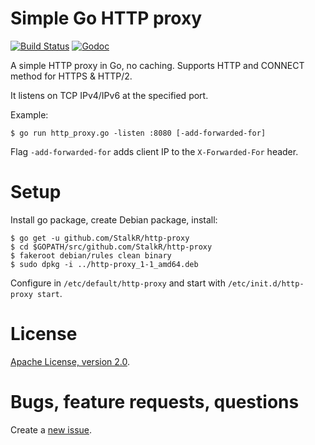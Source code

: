 # Simple Go HTTP proxy #

[![Build Status](https://api.travis-ci.org/StalkR/http-proxy.png?branch=master)](https://travis-ci.org/StalkR/http-proxy) [![Godoc](https://godoc.org/github.com/StalkR/http-proxy?status.png)](https://godoc.org/github.com/StalkR/http-proxy)

A simple HTTP proxy in Go, no caching.
Supports HTTP and CONNECT method for HTTPS & HTTP/2.

It listens on TCP IPv4/IPv6 at the specified port.

Example:

    $ go run http_proxy.go -listen :8080 [-add-forwarded-for]

Flag `-add-forwarded-for` adds client IP to the `X-Forwarded-For` header.

# Setup #

Install go package, create Debian package, install:

    $ go get -u github.com/StalkR/http-proxy
    $ cd $GOPATH/src/github.com/StalkR/http-proxy
    $ fakeroot debian/rules clean binary
    $ sudo dpkg -i ../http-proxy_1-1_amd64.deb

Configure in `/etc/default/http-proxy` and start with `/etc/init.d/http-proxy start`.

# License #

[Apache License, version 2.0](http://www.apache.org/licenses/LICENSE-2.0).

# Bugs, feature requests, questions #

Create a [new issue](https://github.com/StalkR/http-proxy/issues/new).

